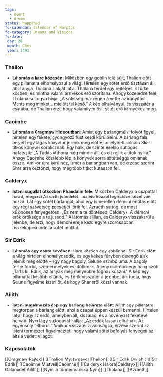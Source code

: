 ```yaml
---
tags:
  - event
  - dream
status: happened
fc-calendar: Calendar of Harptos
fc-category: Dreams and Visions
fc-date:
 day: 28
 month: Ches
 year: 1491
---
```

### Thalion

- **Látomás a harc közepén**: Miközben egy goblin felé sújt, Thalion előtt egy pillanatra elhomályosul a világ. Hirtelen egy sötét erdő tisztásán áll, ahol anyja, Thalana alakját látja. Thalana térdel egy rejtélyes, szürke ködben, és mintha valami árnyékos erő szorítaná. Ahogy közeledne felé, Thalana suttogva hívja: „A sötétség már régen átvette az irányítást. Ments meg minket… mielőtt túl késő.” A kép elhalványul, és visszatér a csatába, de Thalion érzi, hogy valamilyen ősi, sötét erő környékezi meg.

### Caoimhe

- **Látomás a Cragmaw Hideoutban**: Amint egy barlangmélyi folyót figyel, hirtelen egy fekete, gyöngyöző füst kezdi körülölelni. A barlang fala helyett egy tágas könyvtár jelenik meg előtte, amelynek polcain Shar titkos könyvei sorakoznak. Egy halk, de szinte éneklő suttogás hallatszik: „A Tudás otthona még mindig áll, és ott rejlik a titok nyitja.” Ahogy Caoimhe közelebb lép, a könyvek sorra sötétséggé omlanak össze. Amikor újra körülnéz, ismét a barlangban van, de érzése szerint Shar arra ösztönzi, hogy még több titkot kutasson fel.

### Calderyx

- **Isteni sugallat útközben Phandalin felé**: Miközben Calderyx a csapattal halad, megérzi Azraeth jelenlétét – szinte kézzel foghatóan közel van hozzá. Lát egy sötét barlangot, ahol egy ismeretlen démoni entitás előtt egy régi szövetség pecsétjét törik fel. Azraeth suttog, de most különösen fenyegetően: „Ez nem a te döntésed, Calderyx. A démoni erők öröksége a te jussod.” A látomás elillan, és Calderyx visszakerül a jelenbe, de érzi, hogy démoni ereje kezd egyre szorosabban összekapcsolódni a sötét múlttal.

### Sir Edrik

- **Látomás egy csata hevében**: Harc közben egy goblinnal, Sir Edrik előtt a világ hirtelen elhomályosodik, és egy kékes fényben derengő alak jelenik meg előtte – egy nagy bagoly, Selune szimbóluma. A bagoly feléje fordul, szemei mélyek és időtlenek. A lény csőréből egy hang szól: „Tarts ki, Edrik, az árnyak még mélyebbre fognak kúszni.” A kép egy pillanattal később eltűnik, és Edrik visszatér a jelenbe, ám tudja, hogy Selune figyelme kíséri őt, és hogy Shar erői közel vannak.

### Ailith

- **Isteni sugalmazás épp egy barlang bejárata előtt**: Ailith egy pillanatra megtorpan a barlang előtt, ahol a csapat éppen készül bemenni. Hirtelen látja, hogy az erdő, amelyben áll, kiszárad, és a növényzet feketévé hervad. Nym lágy suttogását hallja: „Az erdők lassan elhalnak. Az egyensúly felborul.” Amikor visszatér a valóságba, érzése szerint az isteni természet figyelmezteti, hogy valami sötét befolyás fenyegeti az általa védett világot.

### **Kapcsolatok**
[[Cragmaw Rejtek]]
[[Thalion Mystweaver|Thalion]]
[[Sir Edrik Owlshield|Sir Edrik]]
[[Caoimhe Mistveil|Caoimhe]]
[[Calderyx Halora|Calderyx]]
[[Ailith Galanodel|Ailith]]
[[Nym, a tündérmacska|Nym]]
[[Thalana]]
[[Azraeth]]